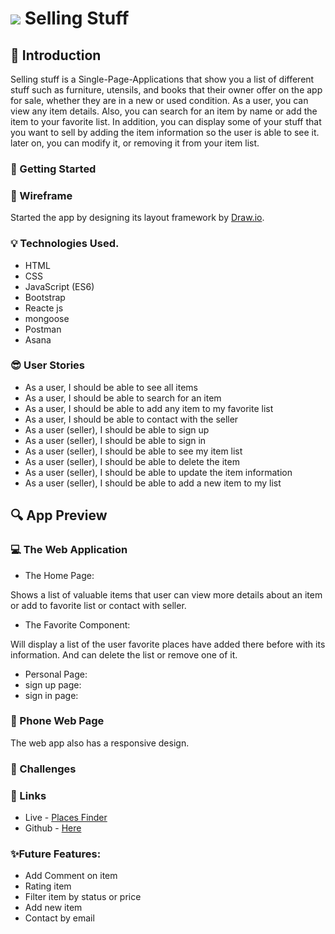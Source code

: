 # ![](https://ga-dash.s3.amazonaws.com/production/assets/logo-9f88ae6c9c3871690e33280fcf557f33.png)  Selling Stuff
## :round_pushpin: Introduction
Selling stuff is a Single-Page-Applications that show you a list of different stuff
such as furniture, utensils, and books that their owner offer on the app for sale,
whether they are in a new or used condition.
As a user, you can view any item details. Also, you can search for an item by name or
add the item to your favorite list. In addition, you can display some of your stuff that you
want to sell by adding the item information so the user is able to see it. later on, you can
modify it, or removing it from your item list.


### :dart: Getting Started
### :pencil: Wireframe
Started the app by designing its layout framework by <a href= 'https://app.diagrams.net/'>Draw.io</a>. 


### :bulb: Technologies Used.
* HTML
* CSS
* JavaScript (ES6)
* Bootstrap
* Reacte js
* mongoose
* Postman 
* Asana 

### :sunglasses: User Stories
* As a user, I should be able to see all items
* As a user, I should be able to search for an item
* As a user, I should be able to add any item to my favorite list
* As a user, I should be able to contact with the seller
* As a user (seller), I should be able to sign up
* As a user (seller), I should be able to sign in
* As a user (seller), I should be able to see my item list
* As a user (seller), I should be able to delete the item
* As a user (seller), I should be able to update the item information
* As a user (seller), I should be able to add a new item to my list

## :mag: App Preview



### :computer: The Web Application
- The Home Page:

Shows a list of valuable items that user can view more details about an item or add to favorite list or contact with seller.


- The Favorite Component:

Will display a list of the user favorite places have added there before with its information. And can delete the list or remove one of it.

- Personal Page:
- sign up page:
- sign in page:


### :iphone: Phone Web Page
The web app also has a responsive design.


### :muscle: Challenges

### :link: Links
* Live - <a href='#'/> Places Finder </a>
* Github - <a href='https://git.generalassemb.ly/ghaidaakhalil/Project-3'> Here </a>

### :sparkles:Future Features:
- Add Comment on item
- Rating item
- Filter item by status or price
- Add new item
- Contact by email
